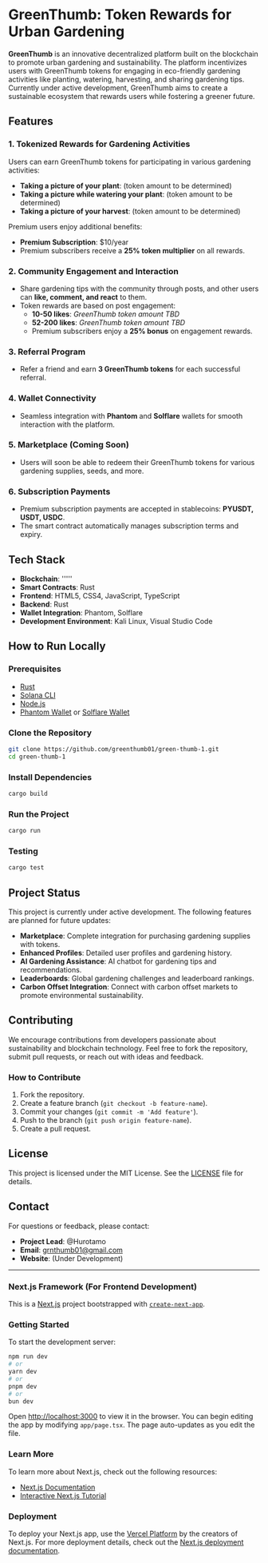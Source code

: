 # GreenThumb: Token Rewards for Urban Gardening

**GreenThumb** is an innovative decentralized platform built on the  blockchain to promote urban gardening and sustainability. The platform incentivizes users with GreenThumb tokens for engaging in eco-friendly gardening activities like planting, watering, harvesting, and sharing gardening tips. Currently under active development, GreenThumb aims to create a sustainable ecosystem that rewards users while fostering a greener future.

## Features

### 1. Tokenized Rewards for Gardening Activities
Users can earn GreenThumb tokens for participating in various gardening activities:
- **Taking a picture of your plant**: (token amount to be determined)
- **Taking a picture while watering your plant**: (token amount to be determined)
- **Taking a picture of your harvest**: (token amount to be determined)

Premium users enjoy additional benefits:
- **Premium Subscription**: $10/year
- Premium subscribers receive a **25% token multiplier** on all rewards.

### 2. Community Engagement and Interaction
- Share gardening tips with the community through posts, and other users can **like, comment, and react** to them.
- Token rewards are based on post engagement:
  - **10-50 likes**: *GreenThumb token amount TBD*
  - **52-200 likes**: *GreenThumb token amount TBD*
  - Premium subscribers enjoy a **25% bonus** on engagement rewards.

### 3. Referral Program
- Refer a friend and earn **3 GreenThumb tokens** for each successful referral.

### 4. Wallet Connectivity
- Seamless integration with **Phantom** and **Solflare** wallets for smooth interaction with the platform.

### 5. Marketplace (Coming Soon)
- Users will soon be able to redeem their GreenThumb tokens for various gardening supplies, seeds, and more.

### 6. Subscription Payments
- Premium subscription payments are accepted in stablecoins: **PYUSDT, USDT, USDC**.
- The smart contract automatically manages subscription terms and expiry.

## Tech Stack

- **Blockchain**: '''''
- **Smart Contracts**: Rust
- **Frontend**: HTML5, CSS4, JavaScript, TypeScript
- **Backend**: Rust
- **Wallet Integration**: Phantom, Solflare
- **Development Environment**: Kali Linux, Visual Studio Code

## How to Run Locally

### Prerequisites
- [Rust](https://www.rust-lang.org/tools/install)
- [Solana CLI](https://docs.solana.com/cli/install-solana-cli-tools)
- [Node.js](https://nodejs.org/)
- [Phantom Wallet](https://phantom.app/) or [Solflare Wallet](https://solflare.com/)

### Clone the Repository
```bash
git clone https://github.com/greenthumb01/green-thumb-1.git
cd green-thumb-1
```

### Install Dependencies
```bash
cargo build
```

### Run the Project
```bash
cargo run
```

### Testing
```bash
cargo test
```

## Project Status

This project is currently under active development. The following features are planned for future updates:
- **Marketplace**: Complete integration for purchasing gardening supplies with tokens.
- **Enhanced Profiles**: Detailed user profiles and gardening history.
- **AI Gardening Assistance**: AI chatbot for gardening tips and recommendations.
- **Leaderboards**: Global gardening challenges and leaderboard rankings.
- **Carbon Offset Integration**: Connect with carbon offset markets to promote environmental sustainability.

## Contributing

We encourage contributions from developers passionate about sustainability and blockchain technology. Feel free to fork the repository, submit pull requests, or reach out with ideas and feedback.

### How to Contribute
1. Fork the repository.
2. Create a feature branch (`git checkout -b feature-name`).
3. Commit your changes (`git commit -m 'Add feature'`).
4. Push to the branch (`git push origin feature-name`).
5. Create a pull request.

## License

This project is licensed under the MIT License. See the [LICENSE](LICENSE) file for details.

## Contact

For questions or feedback, please contact:

- **Project Lead**: @Hurotamo
- **Email**: grnthumb01@gmail.com
- **Website**: (Under Development)

---

### Next.js Framework (For Frontend Development)

This is a [Next.js](https://nextjs.org/) project bootstrapped with [`create-next-app`](https://github.com/vercel/next.js/tree/canary/packages/create-next-app).

### Getting Started

To start the development server:

```bash
npm run dev
# or
yarn dev
# or
pnpm dev
# or
bun dev
```

Open [http://localhost:3000](http://localhost:3000) to view it in the browser. You can begin editing the app by modifying `app/page.tsx`. The page auto-updates as you edit the file.

### Learn More

To learn more about Next.js, check out the following resources:
- [Next.js Documentation](https://nextjs.org/docs)
- [Interactive Next.js Tutorial](https://nextjs.org/learn)

### Deployment

To deploy your Next.js app, use the [Vercel Platform](https://vercel.com/new?utm_medium=default-template&filter=next.js&utm_source=create-next-app&utm_campaign=create-next-app-readme) by the creators of Next.js. For more deployment details, check out the [Next.js deployment documentation](https://nextjs.org/docs/deployment).
